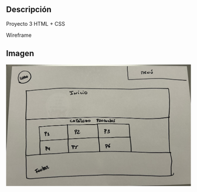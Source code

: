 ## Descripción

Proyecto 3
HTML + CSS

Wireframe
## Imagen

<img src="wireframe.jpg" alt="WIREFRAME">
